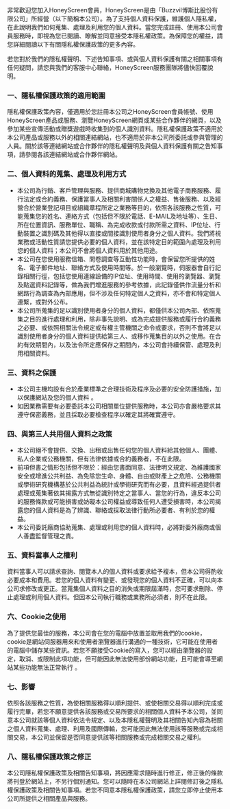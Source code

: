 非常歡迎您加入HoneyScreen會員，HoneyScreen是由「Buzzvil博斯比股份有限公司」所經營（以下簡稱本公司）。為了支持個人資料保護，維護個人隱私權，在此說明我們如何蒐集、處理及利用您的個人資料。當您完成註冊、使用本公司會員服務時，即視為您已閱讀、瞭解並同意接受本隱私權政策。為保障您的權益，請您詳細閱讀以下有關隱私權保護政策的更多內容。

若您對於我們的隱私權聲明、下述告知事項、或與個人資料保護有關之相關事項有任何疑問，請您與我們的客服中心聯絡，HoneyScreen服務團隊將儘快回覆說明。

### 一、隱私權保護政策的適用範圍

隱私權保護政策內容，僅適用於您註冊本公司之HoneyScreen會員帳號、使用HoneyScreen產品或服務、瀏覽HoneyScreen網頁或某些合作夥伴的網頁，以及參加某些宣傳活動或贈獎遊戲時收集到的個人識別資料。隱私權保護政策不適用於本公司產品或服務以外的相關連結網站，也不適用於非本公司所委託或參與管理的人員。關於該等連結網站或合作夥伴的隱私權聲明及與個人資料保護有關之告知事項，請參閱各該連結網站或合作夥伴網站。

### 二、個人資料的蒐集、處理及利用方式
* 本公司為行銷、客戶管理與服務、提供商城購物兌換及其他電子商務服務、履行法定或合約義務、保護當事人及相關利害關係人之權益、售後服務、以及經營合於營業登記項目或組織章程所定之業務等目的，依照各該服務之性質，可能蒐集您的姓名、連絡方式（包括但不限於電話、E-MAIL及地址等）、生日、所在位置資訊、服務單位、職稱、為完成收款或付款所需之資料、IP位址、行動裝置之識別碼及其他得以直接或間接識別使用者身分之個人資料。我們將視業務或活動性質請您提供必要的個人資料，並在該特定目的範圍內處理及利用您的個人資料；本公司不會將個人資料用於其他用途。
* 本公司在您使用服務信箱、問卷調查等互動性功能時，會保留您所提供的姓名、電子郵件地址、聯絡方式及使用時間等。於一般瀏覽時，伺服器會自行記錄相關行徑，包括您使用連線設備的IP位址、使用時間、使用的瀏覽器、瀏覽及點選資料記錄等，做為我們增進服務的參考依據，此記錄僅供作流量分析和網路行為調查為內部應用，但不涉及任何特定個人之資料，亦不會和特定個人連繫，或對外公布。
* 本公司所蒐集的足以識別使用者身分的個人資料，都僅供本公司內部、依照蒐集之目的進行處理和利用，除非事先說明、或為完成提供服務或履行合約義務之必要、或依照相關法令規定或有權主管機關之命令或要求，否則不會將足以識別使用者身分的個人資料提供給第三人、或移作蒐集目的以外之使用。在合約有效期間內，以及法令所定應保存之期間內，本公司會持續保管、處理及利用相關資料。

### 三、資料之保護
* 本公司主機均設有合於產業標準之合理技術及程序及必要的安全防護措施，加以保護網站及您的個人資料 。
* 如因業務需要有必要委託本公司相關單位提供服務時，本公司亦會嚴格要求其遵守保密義務，並且採取必要檢查程序以確定其將確實遵守。

### 四、與第三人共用個人資料之政策
* 本公司絕不會提供、交換、出租或出售任何您的個人資料給其他個人、團體、私人企業或公務機關，但有法律依據或合約義務者，不在此限。
* 前項但書之情形包括但不限於：經由您書面同意、法律明文規定、為維護國家安全或增進公共利益、為免除您生命、身體、自由或財產上之危險、公務機關或學術研究機構基於公共利益為統計或學術研究而有必要，且資料經過提供者處理或蒐集著依其揭露方式無從識別特定之當事人、當您的行為，違反本公司的服務條款或可能損害或妨礙本公司權益或導致任何人遭受損害時，本公司揭露您的個人資料是為了辨識、聯絡或採取法律行動所必要者、有利於您的權益。
* 本公司委託廠商協助蒐集、處理或利用您的個人資料時，必將對委外廠商或個人善盡監督管理之責。

### 五、資料當事人之權利
資料當事人可以請求查詢、閱覽本人的個人資料或要求給予複本，但本公司得酌收必要成本和費用。若您的個人資料有變更、或發現您的個人資料不正確，可以向本公司求修改或更正。當蒐集個人資料之目的消失或期限屆滿時，您可要求刪除、停止處理或利用個人資料。但因本公司執行職務或業務所必須者，則不在此限。

### 六、Cookie之使用
為了提供您最佳的服務，本公司會在您的電腦中放置並取用我們的cookie，cookie是網站伺服器用來和使用者瀏覽器進行溝通的一種技術，它可能在使用者的電腦中儲存某些資訊。若您不願接受Cookie的寫入，您可以經由瀏覽器的設定，取消、或限制此項功能，但可能因此無法使用部份網站功能，且可能會導至網站某些功能無法正常執行 。

### 七、影響
依照各該服務之性質，為使相關服務得以順利提供、或使相關交易得以順利完成或履行完畢，若您不願意提供各該服務或交易所要求的相關個人資料予本公司，並同意本公司就該等個人資料依法令規定、以及本隱私權聲明及其相關告知內容為相關之個人資料蒐集、處理、利用及國際傳輸，您可能因此無法使用該等服務或完成相關交易，本公司並保留是否同意提供該等相關服務或完成相關交易之權利。

### 八、隱私權保護政策之修正
本公司隱私權保護政策及相關告知事項，將因應需求隨時進行修正，修正後的條款將刊登於網站上，不另行個別通知。您可以隨時在本公司網站上詳閱修訂後之隱私權保護政策及相關告知事項。若您不同意本隱私權保護政策，請您立即停止使用本公司所提供之相關產品與服務。